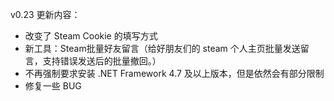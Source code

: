 ﻿v0.23 更新内容：
- 改变了 Steam Cookie 的填写方式
- 新工具：Steam批量好友留言（给好朋友们的 steam 个人主页批量发送留言，支持错误发送后的批量撤回。）
- 不再强制要求安装 .NET Framework 4.7 及以上版本，但是依然会有部分限制
- 修复一些 BUG
